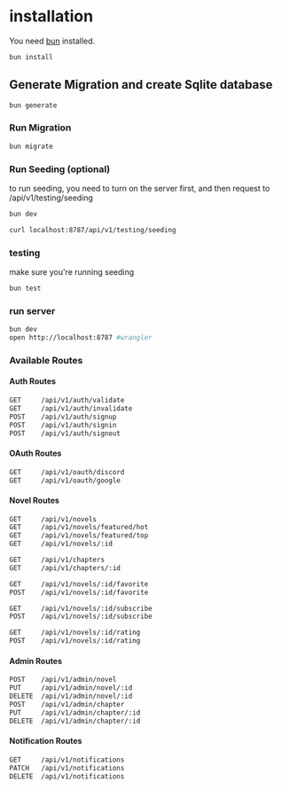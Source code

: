 # installation

You need [bun](https://bun.sh/) installed.

```bash
bun install
```

## Generate Migration and create Sqlite database

```bash
bun generate
```

### Run Migration

```bash
bun migrate
```

### Run Seeding (optional)

to run seeding, you need to turn on the server first, and then request to /api/v1/testing/seeding

```bash
bun dev
```

```bash
curl localhost:8787/api/v1/testing/seeding
```

### testing

make sure you're running seeding

```bash
bun test
```

### run server

```bash
bun dev
open http://localhost:8787 #wrangler
```

### Available Routes

#### Auth Routes

```bash
GET     /api/v1/auth/validate
GET     /api/v1/auth/invalidate
POST    /api/v1/auth/signup
POST    /api/v1/auth/signin
POST    /api/v1/auth/signout
```

#### OAuth Routes

```bash
GET     /api/v1/oauth/discord
GET     /api/v1/oauth/google
```

#### Novel Routes

```bash
GET     /api/v1/novels
GET     /api/v1/novels/featured/hot
GET     /api/v1/novels/featured/top
GET     /api/v1/novels/:id

GET     /api/v1/chapters
GET     /api/v1/chapters/:id

GET     /api/v1/novels/:id/favorite
POST    /api/v1/novels/:id/favorite

GET     /api/v1/novels/:id/subscribe
POST    /api/v1/novels/:id/subscribe

GET     /api/v1/novels/:id/rating
POST    /api/v1/novels/:id/rating
```

#### Admin Routes

```bash
POST    /api/v1/admin/novel
PUT     /api/v1/admin/novel/:id
DELETE  /api/v1/admin/novel/:id
POST    /api/v1/admin/chapter
PUT     /api/v1/admin/chapter/:id
DELETE  /api/v1/admin/chapter/:id
```

#### Notification Routes

```bash
GET     /api/v1/notifications
PATCH   /api/v1/notifications
DELETE  /api/v1/notifications
```

